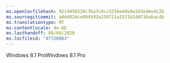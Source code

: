 ```yaml
---
ms.openlocfilehash: 9214950328c7ba3c0cc5256e49a9e2d3e46e4c2b
ms.sourcegitcommit: ad4d92dce894592a259721a1571b1d8736abacdb
ms.translationtype: MT
ms.contentlocale: de-DE
ms.lasthandoff: 08/04/2020
ms.locfileid: "87720863"
---
```

<span data-ttu-id="92d6f-101">Windows 8.1 Pro</span><span class="sxs-lookup"><span data-stu-id="92d6f-101">Windows 8.1 Pro</span></span>
